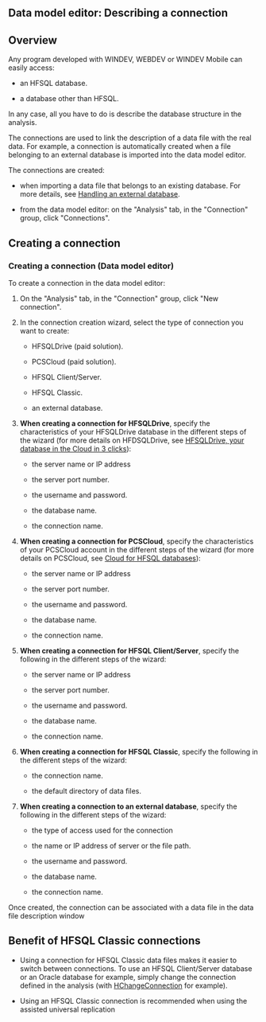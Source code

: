 


## Data model editor: Describing a connection
			



<a name="NOTE1"></a>
<a name="NOTE1_1"></a>


## Overview
<a name="overview_ELTTEXTE000168"></a>
Any program developed with WINDEV, WEBDEV or WINDEV Mobile can easily access:

- an HFSQL database.

- a database other than HFSQL.




In any case, all you have to do is describe the database structure in the analysis.

The connections are used to link the description of a data file with the real data. For example, a connection is automatically created when a file belonging to an external database is imported into the data model editor.

The connections are created:

- when importing a data file that belongs to an existing database. For more details, see [Handling an external database](../Editeurs/2011025.md).

- from the data model editor: on the "Analysis" tab, in the "Connection" group, click "Connections".






<a name="NOTE2"></a>
<a name="NOTE2_1"></a>


## Creating a connection
<a name="creating_connection_ELTTEXTE000198"></a>


### Creating a connection (Data model editor)
<a name="creating_connection_data_model_editor_ELTPARAGRAPHE000047"></a>

To create a connection in the data model editor:

1. On the "Analysis" tab, in the "Connection" group, click "New connection".

2. In the connection creation wizard, select the type of connection you want to create:

	- HFSQLDrive (paid solution). 

	- PCSCloud (paid solution).

	- HFSQL Client/Server.

	- HFSQL Classic.

	- an external database.




3. **When creating a connection for HFSQLDrive**, specify the characteristics of your HFSQLDrive database in the different steps of the wizard (for more details on HFDSQLDrive, see [HFSQLDrive, your database in the Cloud in 3 clicks](https://pcscloud-drive.net/UK/HFSQLDrive/index.awp)):

	- the server name or IP address

	- the server port number.

	- the username and password.

	- the database name.

	- the connection name.




4. **When creating a connection for PCSCloud**, specify the characteristics of your PCSCloud account in the different steps of the wizard (for more details on PCSCloud, see [Cloud for HFSQL databases](https://pcscloud.net/UK/cloud_applications.awp)):

	- the server name or IP address

	- the server port number.

	- the username and password.

	- the database name.

	- the connection name.




5. **When creating a connection for HFSQL Client/Server**, specify the following in the different steps of the wizard:

	- the server name or IP address

	- the server port number.

	- the username and password.

	- the database name.

	- the connection name.




6. **When creating a connection for HFSQL Classic**, specify the following in the different steps of the wizard:

	- the connection name.

	- the default directory of data files. 




7. **When creating a connection to an external database**, specify the following in the different steps of the wizard:

	- the type of access used for the connection

	- the name or IP address of server or the file path.

	- the username and password.

	- the database name.

	- the connection name.







Once created, the connection can be associated with a data file in the data file description window

<a name="NOTE3"></a>
<a name="NOTE3_1"></a>


## Benefit of HFSQL Classic connections
<a name="benefit_hfsql_classic_connections_ELTTEXTE000222"></a>


- Using a connection for HFSQL Classic data files makes it easier to switch between connections. To use an HFSQL Client/Server database or an Oracle database for example, simply change the connection defined in the analysis (with [HChangeConnection](../WDLang4/3044150.md) for example).

- Using an HFSQL Classic connection is recommended when using the assisted universal replication





